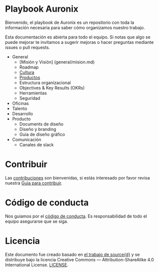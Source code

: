 # Playbook Auronix

Bienvenido, el playbook de Auronix es un repositorio con toda la información necesaria para saber cómo organizamos nuestro trabajo. 

Esta documentación es abierta para todo el equipo. Si notas que algo se puede mejorar te invitamos a sugerir mejoras o hacer preguntas mediante issues o pull requests.

* General
  * [Misión y Visión] (general/mision.md)
  * Roadmap
  * [Cultura](general/cultura.md)
  * [Productos](general/productos.md)
  * Estructura organizacional
  * Objectives & Key Results (OKRs)
  * Herramientas 
  * Seguridad
* Oficinas 
* Talento 
* Desarrollo 
* Producto
  * Documents de diseño 
  * Diseño y branding 
  * Guia de diseño gráfico 
* Comunicación
  * Canales de slack 


# Contribuir

Las [contribuciones](https://github.com/Aurotek/playbook/issues) son bienvenidas, si estás interesado por favor revisa nuestra
 [Guia para contribuir](desarrollo/documents/CONTRIBUTING.md).


# Código de conducta

Nos guiamos por el [código de conducta](.github/CODE_OF_CONDUCT.md). Es responsabilidad de todo el equipo asegurarse que se siga.


# Licencia

Este documento fue creado basado en [el trabajo de source{d}](https://github.com/src-d/guide) y se distribuye bajo la licencia Creative Commons — Attribution-ShareAlike 4.0 International License. [LICENSE](./LICENSE.md).
